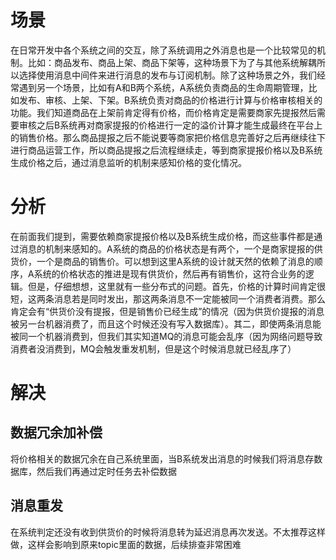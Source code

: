 # 场景
  在日常开发中各个系统之间的交互，除了系统调用之外消息也是一个比较常见的机制。比如：商品发布、商品上架、商品下架等，这种场景下为了与其他系统解耦所以选择使用消息中间件来进行消息的发布与订阅机制。除了这种场景之外，我们经常遇到另一个场景，比如有A和B两个系统，A系统负责商品的生命周期管理，比如发布、审核、上架、下架。B系统负责对商品的价格进行计算与价格审核相关的功能。我们知道商品在上架前肯定得有价格，而价格肯定是需要商家先提报然后需要审核之后B系统再对商家提报的价格进行一定的溢价计算才能生成最终在平台上的销售价格。那么商品提报之后不能说要等商家把价格信息完善好之后再继续往下进行商品运营工作，所以商品提报之后流程继续走，等到商家提报价格以及B系统生成价格之后，通过消息监听的机制来感知价格的变化情况。

# 分析
  在前面我们提到，需要依赖商家提报价格以及B系统生成价格，而这些事件都是通过消息的机制来感知的。A系统的商品的价格状态是有两个，一个是商家提报的供货价，一个是商品的销售价。可以想到这里A系统的设计就天然的依赖了消息的顺序，A系统的价格状态的推进是现有供货价，然后再有销售价，这符合业务的逻辑。但是，仔细想想，这里就有一些分布式的问题。首先，价格的计算时间肯定很短，这两条消息若是同时发出，那这两条消息不一定能被同一个消费者消费。那么肯定会有“供货价没有提报，但是销售价已经生成”的情况（因为供货价提报的消息被另一台机器消费了，而且这个时候还没有写入数据库）。其二，即使两条消息能被同一个机器消费到，但我们其实知道MQ的消息可能会乱序（因为网络问题导致消费者没消费到，MQ会触发重发机制，但是这个时候消息就已经乱序了）
# 解决
## 数据冗余加补偿
  将价格相关的数据冗余在自己系统里面，当B系统发出消息的时候我们将消息存数据库，然后我们再通过定时任务去补偿数据
## 消息重发
  在系统判定还没有收到供货价的时候将消息转为延迟消息再次发送。不太推荐这样做，这样会影响到原来topic里面的数据，后续排查非常困难
